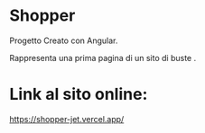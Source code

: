 # Shopper

Progetto Creato con Angular.

Rappresenta una prima pagina di un sito di buste .
# Link al sito online:
https://shopper-jet.vercel.app/
